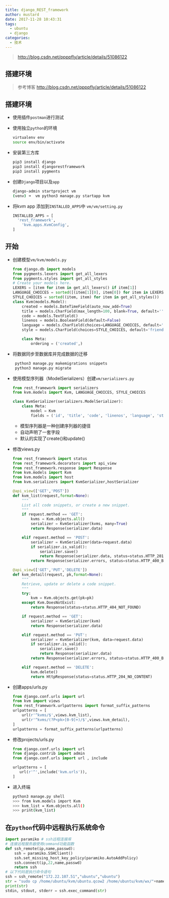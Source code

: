 ```yaml
---
title: django_REST_framework
author: mustard
date: 2017-11-28 10:43:31
tags:
  - ubuntu
  - django
categories:
  - 技术
---
```


> http://blog.csdn.net/ppppfly/article/details/51086122

##  搭建环境

> 参考博客 http://blog.csdn.net/ppppfly/article/details/51086122

## 搭建环境

- 使用插件`postman`进行测试

- 使用独立`python`的环境

  ```bash
  virtualenv env
  source env/bin/activate
  ```

- 安装第三方库

  ```bash
  pip3 install django
  pip3 install djangorestframework
  pip3 install pygments
  ```

- 创建`Django`项目以及`app`

  ```bash
  django-admin startproject vm 
  (venv) ➜  vm python3 manage.py startapp kvm
  ```

- 将kvm app 添加到`INSTALLED_APPS`中 `vm/vm/setting.py`

  ```python
  INSTALLED_APPS = [
  	'rest_framework',
      'kvm.apps.KvmConfig',
  ]
  ```

## 开始

- 创建模型`vm/kvm/models.py`

  ```python
  from django.db import models
  from pygments.lexers import get_all_lexers
  from pygments.styles import get_all_styles
  # Create your models here.
  LEXERS = [item for item in get_all_lexers() if item[1]]
  LANGUAGE_CHOICES = sorted([(item[1][0], item[0]) for item in LEXERS])
  STYLE_CHOICES = sorted((item, item) for item in get_all_styles())
  class Kvm(models.Model):
      created = models.DateTimeField(auto_now_add=True)
      title = models.CharField(max_length=100, blank=True, default='')
      code = models.TextField()
      linenos = models.BooleanField(default=False)
      language = models.CharField(choices=LANGUAGE_CHOICES, default='python', max_length=100)
      style = models.CharField(choices=STYLE_CHOICES, default='friendly', max_length=100)

      class Meta:
          ordering = ('created',)
  ```

- 将数据同步至数据库并完成数据的迁移

  ```bash
   python3 manage.py makemigrations snippets
   python3 manage.py migrate
  ```


- 使用模型序列器（ModelSerializers）创建`vm/serializers.py`

  ```python
  from rest_framework import serializers
  from kvm.models import Kvm, LANGUAGE_CHOICES, STYLE_CHOICES

  class KvmSerializer(serializers.ModelSerializer):
      class Meta:
          model = Kvm
          fields = ('id', 'title', 'code', 'linenos', 'language', 'style')
  ```

  - 模型序列器是一种创建序列器的捷径
  - 自动声明了一套字段
  - 默认的实现了create()和update()

- 修改views.py

  ```python
  from rest_framework import status
  from rest_framework.decorators import api_view
  from rest_framework.response import Response
  from kvm.models import Kvm
  from kvm.models import host
  from kvm.serializers import KvmSerializer,hostSerializer

  @api_view(['GET','POST'])
  def kvm_list(request,format=None):
      """
      List all code snippets, or create a new snippet.
      """
      if request.method == 'GET':
          kvms = Kvm.objects.all()
          serializer = KvmSerializer(kvms, many=True)
          return Response(serializer.data)

      elif request.method == 'POST':
          serializer = KvmSerializer(data=request.data)
          if serializer.is_valid():
              serializer.save()
              return Response(serializer.data, status=status.HTTP_201_CREATED)
          return Response(serializer.errors, status=status.HTTP_400_BAD_REQUEST)

  @api_view(['GET','PUT','DELETE'])
  def kvm_detail(request, pk,format=None):
      """
      Retrieve, update or delete a code snippet.
      """
      try:
          kvm = Kvm.objects.get(pk=pk)
      except Kvm.DoesNotExist:
          return Response(status=status.HTTP_404_NOT_FOUND)

      if request.method == 'GET':
          serializer = KvmSerializer(kvm)
          return Response(serializer.data)

      elif request.method == 'PUT':
          serializer = KvmSerializer(kvm, data=request.data)
          if serializer.is_valid():
              serializer.save()
              return Response(serializer.data)
          return Response(serializer.errors, status=status.HTTP_400_BAD_REQUEST)

      elif request.method == 'DELETE':
          kvm.delete()
          return HttpResponse(status=status.HTTP_204_NO_CONTENT)
  ```

- 创建apps/urls.py

  ```python
  from django.conf.urls import url
  from kvm import views
  from rest_framework.urlpatterns import format_suffix_patterns
  urlpatterns = [
      url(r'^kvms/$',views.kvm_list),
      url(r'^kvms/(?P<pk>[0-9]+)/$',views.kvm_detail),
  ]
  urlpatterns = format_suffix_patterns(urlpatterns)
  ```

- 修改projects/urls.py

  ```python
  from django.conf.urls import url
  from django.contrib import admin
  from django.conf.urls import url , include

  urlpatterns = [
     url(r'^',include('kvm.urls')),
  ]
  ```

- 进入终端

  ```bash
  python3 manage.py shell
  >>> from kvm.models import Kvm
  >>> kvm_list = Kvm.objects.all()
  >>> print(kvm_list)
  ```




## 在`python`代码中远程执行系统命令

```python
import paramiko # ssh远程连接库
# 连接远程服务器使用command功能函数
def ssh_remote(ip,name,passwd):
    ssh = paramiko.SSHClient()
    ssh.set_missing_host_key_policy(paramiko.AutoAddPolicy)
    ssh.connect(ip,22,name,passwd)
    return ssh
# 以下代码是执行命令语句
ssh = ssh_remote("172.22.107.51","ubuntu","ubuntu")
str = "sudo cp /home/ubuntu/kvm/ubuntu.qcow2 /home/ubuntu/kvm/wx/"+name+".qcow2"
print(str)
stdin, stdout, stderr = ssh.exec_command(str)
```

